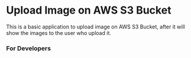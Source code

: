 # Upload Image on AWS S3 Bucket
This is a basic application to upload image on AWS S3 Bucket, after it will show the images to the user who upload it.

### For Developers
